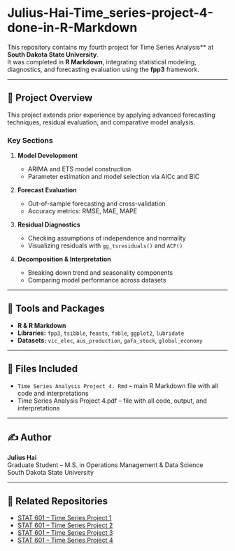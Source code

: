 # Julius-Hai-Time_series-project-4-done-in-R-Markdown

This repository contains my fourth project for Time Series Analysis** at **South Dakota State University**.  
It was completed in **R Markdown**, integrating statistical modeling, diagnostics, and forecasting evaluation using the **fpp3** framework.

---

## 📘 Project Overview
This project extends prior experience by applying advanced forecasting techniques, residual evaluation, and comparative model analysis.

### Key Sections
1. **Model Development**
   - ARIMA and ETS model construction  
   - Parameter estimation and model selection via AICc and BIC  

2. **Forecast Evaluation**
   - Out-of-sample forecasting and cross-validation  
   - Accuracy metrics: RMSE, MAE, MAPE  

3. **Residual Diagnostics**
   - Checking assumptions of independence and normality  
   - Visualizing residuals with `gg_tsresiduals()` and `ACF()`  

4. **Decomposition & Interpretation**
   - Breaking down trend and seasonality components  
   - Comparing model performance across datasets  

---

## 🧰 Tools and Packages
- **R & R Markdown**  
- **Libraries:** `fpp3`, `tsibble`, `feasts`, `fable`, `ggplot2`, `lubridate`  
- **Datasets:** `vic_elec`, `aus_production`, `gafa_stock`, `global_economy`

---

## 📄 Files Included
- `Time Series Analysis Project 4. Rmd` – main R Markdown file with all code and interpretations  
- Time Series Analysis Project 4.pdf –  file with all code, output, and interpretations 

---

## ✍️ Author
**Julius Hai**  
Graduate Student – M.S. in Operations Management & Data Science  
South Dakota State University

---

## 🔗 Related Repositories
- [STAT 601 – Time Series Project 1](https://github.com/Julius360-max/Julius-Hai-Time_Series-project-1-done-in-R-Markdown)  
- [STAT 601 – Time Series Project 2](https://github.com/Julius360-max/STAT601_TimeSeries_Homework2)  
- [STAT 601 – Time Series Project 3](https://github.com/Julius360-max/STAT601_TimeSeries_PS3)  
- [STAT 601 – Time Series Project 4](https://github.com/Julius360-max/STAT601_TimeSeries_Project4)


